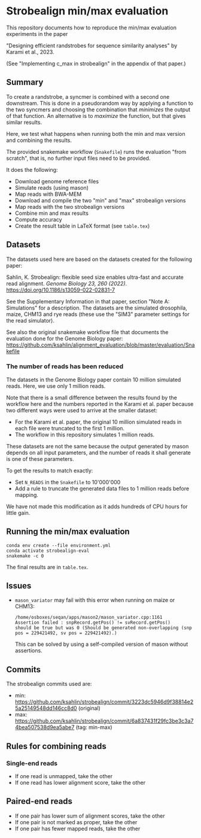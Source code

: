 # Strobealign min/max evaluation

This repository documents how to reproduce the min/max evaluation experiments
in the paper

"Designing efficient randstrobes for sequence similarity
analyses" by Karami et al., 2023.

(See "Implementing c_max in strobealign" in the appendix of that
paper.)


## Summary

To create a randstrobe, a syncmer is combined with a second one downstream.
This is done in a pseudorandom way by applying a function to the two syncmers
and choosing the combination that *minimizes* the output of that function.
An alternative is to *maximize* the function, but that gives similar results.

Here, we test what happens when running both the min and max version
and combining the results.

The provided snakemake workflow (`Snakefile`) runs the evaluation "from scratch",
that is, no further input files need to be provided.

It does the following:
- Download genome reference files
- Simulate reads (using mason)
- Map reads with BWA-MEM
- Download and compile the two "min" and "max" strobealign versions
- Map reads with the two strobealign versions
- Combine min and max results
- Compute accuracy
- Create the result table in LaTeX format (see `table.tex`)


## Datasets

The datasets used here are based on the datasets created for the following paper:

Sahlin, K. Strobealign:
flexible seed size enables ultra-fast and accurate read alignment.
*Genome Biology 23, 260 (2022)*.
https://doi.org/10.1186/s13059-022-02831-7

See the Supplementary Information in that paper, section
"Note A: Simulations" for a description.
The datasets are the simulated drosophila, maize, CHM13 and rye reads
(these use the "SIM3" parameter settings for the read simulator).

See also the original snakemake workflow file that documents the evaluation done
for the Genome Biology paper:
https://github.com/ksahlin/alignment_evaluation/blob/master/evaluation/Snakefile


### The number of reads has been reduced

The datasets in the Genome Biology paper contain 10 million simulated reads.
Here, we use only 1 million reads.

Note that there is a small difference between the results found by the workflow here
and the numbers reported in the Karami et al. paper
because two different ways were used to arrive at the smaller dataset:

- For the Karami et al. paper,
  the original 10 million simulated reads in each file were truncated to the
  first 1 million.
- The workflow in this repository simulates 1 million reads.

These datasets are not the same because the output generated by mason depends
on all input parameters,
and the number of reads it shall generate is one of these parameters.

To get the results to match exactly:

* Set `N_READS` in the `Snakefile` to 10'000'000
* Add a rule to truncate the generated data files to 1 million reads before
  mapping.

We have not made this modification as it adds hundreds of CPU hours for little gain.


## Running the min/max evaluation


    conda env create --file environment.yml
    conda activate strobealign-eval
    snakemake -c 0

The final results are in `table.tex`.


## Issues

* `mason_variator` may fail with this error when running on maize or CHM13:

      /home/osboxes/seqan/apps/mason2/mason_variator.cpp:1161
      Assertion failed : snpRecord.getPos() != svRecord.getPos()
      should be true but was 0 (Should be generated non-overlapping (snp pos = 229421492, sv pos = 229421492).)

  This can be solved by using a self-compiled version of mason without assertions.



## Commits

The strobealign commits used are:

- min: https://github.com/ksahlin/strobealign/commit/3223dc5946d9f38814e25a25149548dd146cc8d0 (original)
- max: https://github.com/ksahlin/strobealign/commit/6a837431f29fc3be3c3a74bea507538d9ea5abe7 (tag: min-max)


## Rules for combining reads

### Single-end reads

- If one read is unmapped, take the other
- If one read has lower alignment score, take the other

## Paired-end reads

- If one pair has lower sum of alignment scores, take the other
- If one pair is not marked as proper, take the other
- If one pair has fewer mapped reads, take the other
